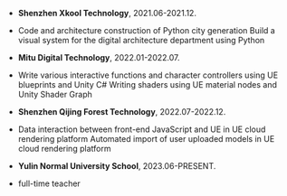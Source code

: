 - <strong>Shenzhen Xkool Technology</strong>, 2021.06-2021.12.
- Code and architecture construction of Python city generation Build a visual system for the digital architecture department using Python

- <strong>Mitu Digital Technology</strong>, 2022.01-2022.07.
- Write various interactive functions and character controllers using UE blueprints and Unity C# Writing shaders using UE material nodes and Unity Shader Graph

- <strong>Shenzhen Qijing Forest Technology</strong>, 2022.07-2022.12.
- Data interaction between front-end JavaScript and UE in UE cloud rendering platform Automated import of user uploaded models in UE cloud rendering platform

- <strong>Yulin Normal University School</strong>, 2023.06-PRESENT.
- full-time teacher